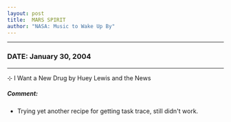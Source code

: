 ```yaml
---
layout: post
title:  MARS SPIRIT
author: "NASA: Music to Wake Up By"
---
```


----
### DATE: January 30, 2004
----
⊹ I Want a New Drug by Huey Lewis and the News

##### Comment:
* Trying yet another recipe for getting task trace, still didn't work.
